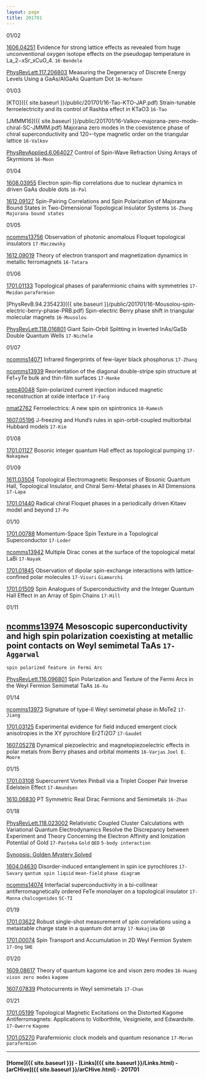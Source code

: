```yaml
---
layout: page
title: 201701
---
```


01/02

[1606.04251](https://arxiv.org/abs/1606.04251) Evidence for strong lattice effects as revealed from huge unconventional oxygen
isotope effects on the pseudogap temperature in La_2−xSr_xCuO_4. `16-Bendele`

[PhysRevLett.117.206803](https://journals.aps.org/prl/abstract/10.1103/PhysRevLett.117.206803) Measuring the Degeneracy of Discrete Energy Levels Using a GaAs/AlGaAs Quantum Dot `16-Hofmann`

01/03

[KTO]({{ site.baseurl }}/public/201701/16-Tao-KTO-JAP.pdf) Strain-tunable ferroelectricity and its control of Rashba effect in KTaO3 `16-Tao`

[JMMM16]({{ site.baseurl }}/public/201701/16-Valkov-majorana-zero-mode-chiral-SC-JMMM.pdf) Majorana zero modes in the coexistence phase of chiral superconductivity and 120◦-type magnetic order on the triangular lattice `16-Valkov`

[PhysRevApplied.6.064027](https://journals.aps.org/prapplied/abstract/10.1103/PhysRevApplied.6.064027) Control of Spin-Wave Refraction Using Arrays of Skyrmions `16-Moon`


01/04

[1608.03955](https://arxiv.org/abs/1608.03955) Electron spin-flip correlations due to nuclear dynamics in driven GaAs double dots `16-Pal`

[1612.09127](https://arxiv.org/abs/1612.09127) Spin-Pairing Correlations and Spin Polarization of Majorana Bound States in Two-Dimensional
Topological Insulator Systems `16-Zhang` `Majorana bound states`

01/05

[ncomms13756](http://www.nature.com/ncomms/2017/170104/ncomms13756/full/ncomms13756.html) Observation of photonic anomalous Floquet topological insulators `17-Maczewsky`

[1612.09019](https://arxiv.org/abs/1612.09019) Theory of electron transport and magnetization dynamics in metallic ferromagnets `16-Tatara`

01/06

[1701.01133](https://arxiv.org/abs/1701.01133) Topological phases of parafermionic chains with symmetries `17-Meidan` `parafermion`

[PhysRevB.94.235423]({{ site.baseurl }}/public/201701/16-Mousolou-spin-electric-berry-phase-PRB.pdf) Spin-electric Berry phase shift in triangular molecular magnets `16-Mousolou`

[PhysRevLett.118.016801](http://journals.aps.org/prl/abstract/10.1103/PhysRevLett.118.016801) Giant Spin-Orbit Splitting in Inverted InAs/GaSb Double Quantum Wells `17-Nichele`


01/07

[ncomms14071](http://www.nature.com/articles/ncomms14071) Infrared fingerprints of few-layer black phosphorus `17-Zhang`

[ncomms13939](http://www.nature.com/articles/ncomms13939) Reorientation of the diagonal double-stripe spin structure at Fe1+yTe bulk and thin-film surfaces `17-Hanke`

[srep40048](http://www.nature.com/articles/srep40048) Spin-polarized current injection induced magnetic reconstruction at oxide interface `17-Fang`

[nmat2762](http://www.nature.com/nmat/journal/v9/n5/full/nmat2762.html) Ferroelectrics: A new spin on spintronics `10-Ramesh`

[1607.05196](https://arxiv.org/abs/1607.05196) J-freezing and Hund’s rules in spin-orbit-coupled multiorbital Hubbard models `17-Kim`

01/08

[1701.01127](https://arxiv.org/abs/1701.01127) Bosonic integer quantum Hall effect as topological pumping `17-Nakagawa`

01/09

[1611.03504](https://arxiv.org/abs/1611.03504) Topological Electromagnetic Responses of Bosonic Quantum Hall, Topological Insulator, and Chiral
Semi-Metal phases in All Dimensions `17-Lapa`

[1701.01440](https://arxiv.org/abs/1701.01440) Radical chiral Floquet phases in a periodically driven Kitaev model and beyond `17-Po`

01/10

[1701.00788](https://arxiv.org/abs/1701.00788) Momentum-Space Spin Texture in a Topological Superconductor `17-Loder`

[ncomms13942](http://www.nature.com/articles/ncomms13942) Multiple Dirac cones at the surface of the topological metal LaBi `17-Nayak`

[1701.01845](https://arxiv.org/abs/1701.01845) Observation of
dipolar spin-exchange interactions with lattice-confined
polar molecules `17-Visuri` `Giamarchi`

[1701.01509](https://arxiv.org/abs/1701.01509) Spin Analogues of Superconductivity and the Integer Quantum Hall Effect in an Array of Spin Chains `17-Hill`

01/11

[ncomms13974](http://www.nature.com/articles/ncomms13974) Mesoscopic superconductivity and high spin polarization coexisting at metallic point contacts on Weyl semimetal TaAs `17-Aggarwal`
---
>
`spin polarized feature in Fermi Arc`
>
[PhysRevLett.116.096801](http://journals.aps.org/prl/abstract/10.1103/PhysRevLett.116.096801)
Spin Polarization and Texture of the Fermi Arcs in the Weyl Fermion Semimetal TaAs `16-Xu`

01/14

[ncomms13973](http://www.nature.com/articles/ncomms13973) Signature of type-II Weyl semimetal phase in MoTe2 `17-Jiang`

[1701.03125](https://arxiv.org/abs/1701.03125) Experimental evidence for field induced emergent clock anisotropies
in the XY pyrochlore Er2Ti2O7 `17-Gaudet`

[1607.05278](https://arxiv.org/abs/1607.05278) Dynamical piezoelectric and magnetopiezoelectric effects in polar metals from Berry phases and orbital moments `16-Varjas` `Joel E. Moore`

01/15

[1701.03108](https://arxiv.org/abs/1701.03108) Supercurrent Vortex Pinball via a Triplet Cooper Pair Inverse Edelstein Effect `17-Amundsen`

[1610.06830](https://arxiv.org/abs/1610.06830) PT Symmetric Real Dirac Fermions and Semimetals `16-Zhao`


01/18

[PhysRevLett.118.023002](http://journals.aps.org/prl/abstract/10.1103/PhysRevLett.118.023002) Relativistic Coupled Cluster Calculations with Variational Quantum Electrodynamics Resolve the Discrepancy between Experiment and Theory Concerning the Electron Affinity and Ionization Potential of Gold `17-Pasteka` `Gold` `QED` `5-body interaction`

>
[Synopsis: Golden Mystery Solved](http://physics.aps.org/synopsis-for/10.1103/PhysRevLett.118.023002)

[1604.04630](https://arxiv.org/abs/1604.04630) Disorder-induced entanglement in spin ice pyrochlores `17-Savary` `qantum spin liquid` `mean-field` `phase diagram`

[ncomms14074](http://www.nature.com/articles/ncomms14074) Interfacial superconductivity in a bi-collinear antiferromagnetically ordered FeTe monolayer on a topological insulator `17-Manna` `chalcogenides` `SC-TI`

01/19

[1701.03622](https://arxiv.org/abs/1701.03622) Robust single-shot measurement of spin correlations using a
metastable charge state in a quantum dot array `17-Nakajima` `QD`

[1701.00074](https://arxiv.org/abs/1701.00074) Spin Transport and Accumulation in 2D Weyl Fermion System `17-Ong` `SHE`

01/20

[1609.08617](https://arxiv.org/abs/1609.08617) Theory of quantum kagome ice and vison zero modes `16-Huang` `vison zero modes` `kagome`

[1607.07839](https://arxiv.org/abs/1607.07839) Photocurrents in Weyl semimetals `17-Chan`

01/21

[1701.05199](https://arxiv.org/abs/1701.05199) Topological Magnetic Excitations on the Distorted Kagome Antiferromagnets:
Applications to Volborthite, Vesignieite, and Edwardsite. `17-Owerre` `Kagome`

[1701.05270](https://arxiv.org/abs/1701.05270) Parafermionic clock models and quantum resonance `17-Moran` `parafermion`

---


#### [Home]({{ site.baseurl }}) - [Links]({{ site.baseurl }}/Links.html) - [arCHive]({{ site.baseurl }}/arCHive.html) - 201701
